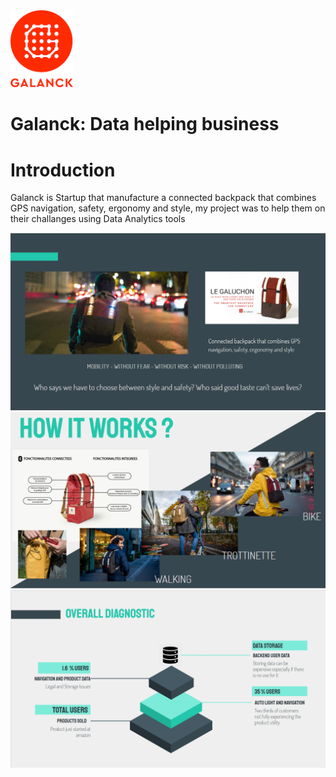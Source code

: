 <img src="./images/logo.png" href ="https://galanck.com" width="100"/>

# Galanck: Data helping business

# Introduction

Galanck is  Startup that manufacture a connected backpack that combines GPS navigation, safety, ergonomy and style, my project was to help them on their challanges using Data Analytics tools

<img src="./images/galanck.PNG" alt="overview" width="700"/>

<img src="./images/how_works.PNG" alt="overview" width="700"/>

<img src="./images/overall.PNG" alt="overview" width="700"/>
